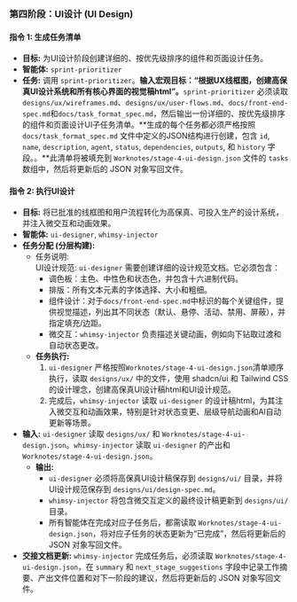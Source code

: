 ### **第四阶段：UI设计 (UI Design)**

#### **指令 1: 生成任务清单**

* **目标:** 为UI设计阶段创建详细的、按优先级排序的组件和页面设计任务。  
* **智能体:** `sprint-prioritizer`  
* **任务:** 调用 `sprint-prioritizer`。**输入宏观目标：“根据UX线框图，创建高保真UI设计系统和所有核心界面的视觉稿html”。**`sprint-prioritizer` 必须读取 `designs/ux/wireframes.md`、`designs/ux/user-flows.md`、`docs/front-end-spec.md`和`docs/task_format_spec.md`，然后输出一份详细的、按优先级排序的组件和页面设计UI子任务清单。**生成的每个任务都必须严格按照 `docs/task_format_spec.md` 文件中定义的JSON结构进行创建，包含 `id`, `name`, `description`, `agent`, `status`, `dependencies`, `outputs`, 和 `history` 字段。。**此清单将被填充到 `Worknotes/stage-4-ui-design.json` 文件的 `tasks` 数组中，然后将更新后的 JSON 对象写回文件。

#### **指令 2: 执行UI设计**

* **目标:** 将已批准的线框图和用户流程转化为高保真、可投入生产的设计系统，并注入微交互和动画效果。  
* **智能体:** `ui-designer`, `whimsy-injector`  
* **任务分配 (分层构建):**  
  * 任务说明:  
    UI设计规范: `ui-designer` 需要创建详细的设计规范文档。它必须包含：  
    * 调色板：主色、中性色和状态色，并包含十六进制代码。  
    * 排版：所有文本元素的字体选择、大小和粗细。  
    * 组件设计：对于`docs/front-end-spec.md`中标识的每个关键组件，提供视觉描述，列出其不同状态（默认、悬停、活动、禁用、屏蔽），并指定填充/边距。  
    * 微交互：`whimsy-injector` 负责描述关键动画，例如向下钻取过渡和自动状态更改。  
  * **任务执行:**  
    1. `ui-designer` 严格按照`Worknotes/stage-4-ui-design.json`清单顺序执行，读取 `designs/ux/` 中的文件，使用 shadcn/ui 和 Tailwind CSS 的设计理念，创建高保真UI设计稿html和UI设计规范。  
    2. 完成后，`whimsy-injector` 读取 `ui-designer` 的设计稿html，为其注入微交互和动画效果，特别是针对状态变更、层级导航动画和AI自动更新等场景。  
* **输入:** `ui-designer` 读取 `designs/ux/` 和 `Worknotes/stage-4-ui-design.json`。`whimsy-injector` 读取 `ui-designer` 的产出和 `Worknotes/stage-4-ui-design.json`。
  * **输出:**  
    * `ui-designer` 必须将高保真UI设计稿保存到 `designs/ui/` 目录，并将UI设计规范保存到 `designs/ui/design-spec.md`。  
    * `whimsy-injector` 将包含微交互定义的最终设计稿更新到 `designs/ui/` 目录。  
    * 所有智能体在完成对应子任务后，都需读取 `Worknotes/stage-4-ui-design.json`，将对应子任务的状态更新为“已完成”，然后将更新后的 JSON 对象写回文件。  
* **交接文档更新:** `whimsy-injector` 完成任务后，必须读取 `Worknotes/stage-4-ui-design.json`，在 `summary` 和 `next_stage_suggestions` 字段中记录工作摘要、产出文件位置和对下一阶段的建议，然后将更新后的 JSON 对象写回文件。